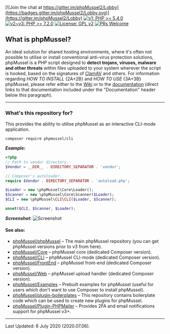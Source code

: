 [![Join the chat at https://gitter.im/phpMussel2/Lobby](https://badges.gitter.im/phpMussel2/Lobby.svg)](https://gitter.im/phpMussel2/Lobby)
[![v1: PHP >= 5.4.0](https://img.shields.io/badge/v1-PHP%20%3E%3D%205.4.0-8892bf.svg)](https://maikuolan.github.io/Compatibility-Charts/)
[![v2~v3: PHP >= 7.2.0](https://img.shields.io/badge/v2%7Ev3-PHP%20%3E%3D%207.2.0-8892bf.svg)](https://maikuolan.github.io/Compatibility-Charts/)
[![License: GPL v2](https://img.shields.io/badge/License-GPL%20v2-blue.svg)](https://www.gnu.org/licenses/old-licenses/gpl-2.0.en.html)
[![PRs Welcome](https://img.shields.io/badge/PRs-Welcome-brightgreen.svg)](http://makeapullrequest.com)

## **What is phpMussel?**

An ideal solution for shared hosting environments, where it's often not possible to utilise or install conventional anti-virus protection solutions, phpMussel is a PHP script designed to **detect trojans, viruses, malware and other threats** within files uploaded to your system wherever the script is hooked, based on the signatures of [ClamAV](https://www.clamav.net/) and others. For information regarding *HOW TO INSTALL* {2A+2B} and *HOW TO USE* {3A+3B} phpMussel, please refer either to the [Wiki](https://github.com/phpMussel/phpMussel/wiki) or to the [documentation](https://github.com/phpMussel/Docs/tree/master) (direct links to that documentation included under the "Documentation" header below this paragraph).

---


### What's this repository for?

This provides the ability to utilise phpMussel as an interactive CLI-mode application.

```
composer require phpmussel/cli
```

__*Example:*__
```PHP
<?php
// Path to vendor directory.
$Vendor = __DIR__ . DIRECTORY_SEPARATOR . 'vendor';

// Composer's autoloader.
require $Vendor . DIRECTORY_SEPARATOR . 'autoload.php';

$Loader = new \phpMussel\Core\Loader();
$Scanner = new \phpMussel\Core\Scanner($Loader);
$CLI = new \phpMussel\CLI\CLI($Loader, $Scanner);

unset($CLI, $Scanner, $Loader);
```

__*Screenshot:*__
![Screenshot](https://raw.githubusercontent.com/phpMussel/extras/master/screenshots/cli-v3.0.0-alpha2.png)

#### See also:
- [phpMussel/phpMussel](https://github.com/phpMussel/phpMussel) – The main phpMussel repository (you can get phpMussel versions prior to v3 from here).
- [phpMussel/Core](https://github.com/phpMussel/Core) – phpMussel core (dedicated Composer version).
- [phpMussel/CLI](https://github.com/phpMussel/CLI) – phpMussel CLI-mode (dedicated Composer version).
- [phpMussel/FrontEnd](https://github.com/phpMussel/FrontEnd) – phpMussel front-end (dedicated Composer version).
- [phpMussel/Web](https://github.com/phpMussel/Web) – phpMussel upload handler (dedicated Composer version).
- [phpMussel/Examples](https://github.com/phpMussel/Examples) – Prebuilt examples for phpMussel (useful for users which don't want to use Composer to install phpMussel).
- [phpMussel/plugin-boilerplates](https://github.com/phpMussel/plugin-boilerplates) – This repository contains boilerplate code which can be used to create new plugins for phpMussel.
- [phpMussel/Plugin-PHPMailer](https://github.com/phpMussel/Plugin-PHPMailer) – Provides 2FA and email notifications support for phpMussel v3+.

---


Last Updated: 6 July 2020 (2020.07.06).
